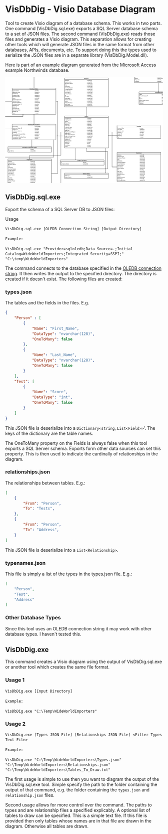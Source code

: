 # VisDbDig - Visio Database Diagram

Tool to create Visio diagram of a database schema. This works in two parts. One command (VisDbDig.sql.exe) exports a SQL Server database schema to a set of JSON files. The second command (VisDbDig.exe) reads those files and generates a Visio diagram. This separation allows for creating other tools which will generate JSON files in the same format from other databases, APIs, documents, etc. To support doing this the types used to serialize the JSON files are in a separate library (VisDbDig.Model.dll).

Here is part of an example diagram generated from the Microsoft Access example Northwinds database.

![Example Diagram](docs/eg.png)

## VisDbDig.sql.exe

Export the schema of a SQL Server DB to JSON files:

Usage

```
VisDbDig.sql.exe [OLEDB Connection String] [Output Directory]

Example:

VisDbDig.sql.exe "Provider=sqloledb;Data Source=.;Initial Catalog=WideWorldImporters;Integrated Security=SSPI;" "C:\temp\WideWorldImporters"
```

The command connects to the database specified in the [OLEDB connection string](https://docs.microsoft.com/en-us/dotnet/framework/data/adonet/connection-string-syntax). It then writes the output to the specified directory. The directory is created if it doesn't exist. The following files are created:

### types.json

The tables and the fields in the files. E.g.

```json
{
    "Person" : [
        {
            "Name": "First_Name",
            "DataType": "nvarchar(128)",
            "OneToMany": false
        },
        {
            "Name": "Last_Name",
            "DataType": "nvarchar(128)",
            "OneToMany": false
        }
    ],
    "Test": [
        {
            "Name": "Score",
            "DataType": "int",
            "OneToMany": false
        }
    ]
}
```
This JSON file is deserialize into a `Dictionary<string,List<Field>>`'. The keys of the dictionary are the table names.

The OneToMany property on the Fields is always false when this tool exports a SQL Server schema. Exports form other data sources can set this property. This is then used to indicate the cardinally of relationships in the diagram.

### relationships.json

The relationships between tables. E.g.:

```json
[
    {
        "From": "Person",
        "To": "Tests",
    },
    {
        "From": "Person",
        "To": "Address",
    }
]
```

This JSON file is deserialize into a `List<Relationship>`.

### typenames.json

This file is simply a list of the types in the types.json file. E.g.:

```json
[
    "Person",
    "Test",
    "Address"
]
```

### Other Database Types

Since this tool uses an OLEDB connection string it may work with other database types. I haven't tested this.

## VisDbDig.exe

This command creates a Visio diagram using the output of VisDbDig.sql.exe or another tool which creates the same file format.

### Usage 1
```
VisDbDig.exe [Input Directory]

Example:

VisDbDig.exe "C:\Temp\WideWorldImporters"
```

### Usage 2
```
VisDbDig.exe [Types JSON File] [Relationships JSON File] <Filter Types Text File>

Example:

VisDbDig.exe "C:\Temp\WideWorldImporters\Types.json" "C:\Temp\WideWorldImporters\Relationships.json" "C:\Temp\WideWorldImporters\Tables_To_Draw.txt"
```

The first usage is simple to use then you want to diagram the output of the VisDbDig.sql.exe tool. Simple specify the path to the folder containing the output of that command, e.g. the folder containing the `types.json` and `relationship.json` files.

Second usage allows for more control over the command. The paths to types and are relationship files a specified explicably. A optional list of tables to draw can be specified. This is a simple text file. If this file is provided then only tables whose names are in that file are drawn in the diagram. Otherwise all tables are drawn.

